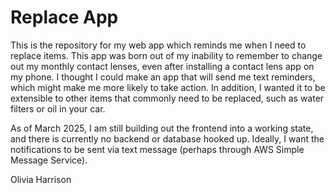 # Replace App

This is the repository for my web app which reminds me when I need to replace items. This app was born out of my inability to remember to change out my monthly contact lenses, even after installing a contact lens app on my phone. I thought I could make an app that will send me text reminders, which might make me more likely to take action. In addition, I wanted it to be extensible to other items that commonly need to be replaced, such as water filters or oil in your car.

As of March 2025, I am still building out the frontend into a working state, and there is currently no backend or database hooked up. Ideally, I want the notifications to be sent via text message (perhaps through AWS Simple Message Service).

Olivia Harrison
